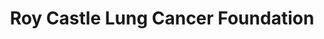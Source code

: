 ---
title: "Roy Castle Lung Cancer Foundation"
url: /chester/roy-castle-lung-cancer-foundation/
shop: charity
---